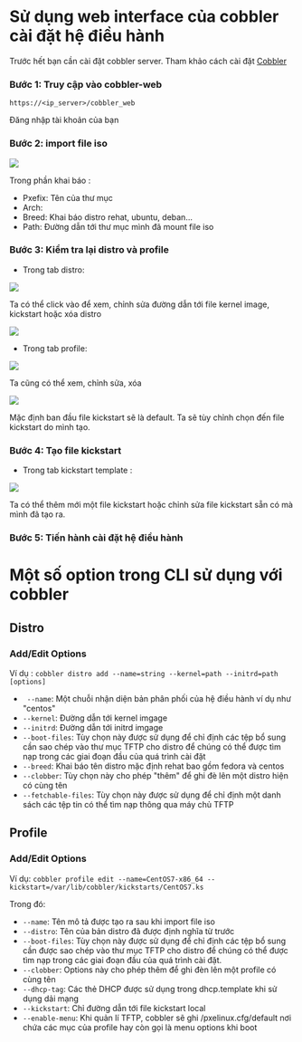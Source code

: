 # Sử dụng web interface của cobbler cài đặt hệ điều hành 

Trước hết bạn cần cài đặt cobbler server. Tham khảo cách cài đặt <a href="https://github.com/nguyenminh12051997/meditech-thuctap/blob/master/MinhNV/ghi_chep_pxe/cobbler/install_cobbler_on_centos7.md">Cobbler</a>

### Bước 1: Truy cập vào cobbler-web

``https://<ip_server>/cobbler_web``

Đăng nhập tài khoản của bạn

### Bước 2: import file iso

<img src="https://i.imgur.com/JUrYbTp.png">

Trong phần khai báo :

- Pxefix: Tên của thư mục 
- Arch: 
- Breed: Khai báo distro rehat, ubuntu, deban...
- Path: Đường dẫn tới thư mục mình đã mount file iso 

### Bước 3: Kiểm tra lại distro và profile

- Trong tab distro: 

<img src="https://i.imgur.com/WWAPVWL.png">

Ta có thể click vào để xem, chỉnh sửa đường dẫn tới file kernel image, kickstart hoặc xóa distro

<img src="https://i.imgur.com/NlGfbMf.png">

- Trong tab profile:

<img src="https://i.imgur.com/T7CCuAa.png">

Ta cũng có thể xem, chỉnh sửa, xóa 

<img src="https://i.imgur.com/DX9gOdt.png">

Mặc định ban đầu file kickstart sẽ là default. Ta sẽ tùy chỉnh chọn đến file kickstart do mình tạo.

### Bước 4: Tạo file kickstart 

- Trong tab kickstart template :

<img src="https://i.imgur.com/PfodNWV.png">

Ta có thể thêm mới một file kickstart hoặc chỉnh sửa file kickstart sẵn có mà mình đã tạo ra.

### Bước 5: Tiến hành cài đặt hệ điều hành


# Một số option trong CLI sử dụng với cobbler

## Distro 

### Add/Edit Options

Ví dụ : ``cobbler distro add --name=string --kernel=path --initrd=path [options]``

- `` --name``:  Một chuỗi nhận diện bản phân phối của hệ điều hành ví dụ như "centos" 
- ``--kernel``: Đường dẫn tới kernel imgage 
- ``--initrd``: Đường dẫn tới initrd imgage 
- ``--boot-files``: Tùy chọn này được sử dụng để chỉ định các tệp bổ sung cần sao chép vào thư mục TFTP cho distro để chúng có thể được tìm nạp trong các giai đoạn đầu của quá trình cài đặt 
- ``--breed``: Khai báo tên distro mặc định rehat bao gồm fedora và centos
- ``--clobber``: 	Tùy chọn này cho phép "thêm" để ghi đè lên một distro hiện có cùng tên
- ``--fetchable-files``: Tùy chọn này được sử dụng để chỉ định một danh sách các tệp tin có thể tìm nạp thông qua máy chủ TFTP


## Profile 

### Add/Edit Options

Ví dụ: ``cobbler profile edit --name=CentOS7-x86_64 --kickstart=/var/lib/cobbler/kickstarts/CentOS7.ks``

Trong đó: 

- ``--name``: Tên mô tả được tạo ra sau khi import file iso
- ``--distro``: Tên của bản distro đã được định nghĩa từ trước 
- ``--boot-files``: Tùy chọn này được sử dụng để chỉ định các tệp bổ sung cần được sao chép vào thư mục TFTP cho distro để chúng có thể được tìm nạp trong các giai đoạn đầu của quá trình cài đặt.
- ``--clobber``: Options này cho phép thêm để ghi đèn lên một profile có cùng tên
- ``--dhcp-tag``: Các thẻ DHCP được sử dụng trong dhcp.template khi sử dụng dải mạng
- ``--kickstart``: Chỉ đường dẫn tới file kickstart local 
- ``--enable-menu``: Khi quản lí TFTP, cobbler sẽ ghi /pxelinux.cfg/default nơi chứa các mục của profile hay còn gọi là menu options khi boot 
